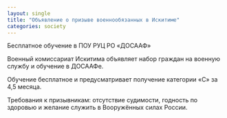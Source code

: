 ```yaml
---
layout: single
title: "Объявление о призыве военнообязанных в Искитиме"
categories: society
---
```

Бесплатное обучение в ПОУ РУЦ РО «ДОСААФ»

Военный комиссариат Искитима объявляет набор граждан на военную службу и обучение в ДОСААФе.

Обучение бесплатное и предусматривает получение категории «С» за 4,5 месяца.

Требования к призывникам: отсутствие судимости, годность по здоровью и желание служить в Вооружённых силах России.